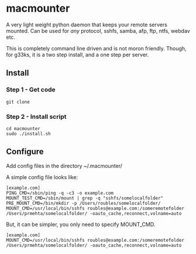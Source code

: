 # macmounter

A very light weight python daemon that keeps your remote servers mounted. Can be used for *any* protocol, sshfs, samba, afp, ftp, ntfs, webdav etc.

This is completely command line driven and is not moron friendly. Though, for g33ks, it is a two step install, and a one step per server.

## Install

### Step 1 - Get code
```
git clone 
```

### Step 2 - Install script
```
cd macmounter
sudo ./install.sh
```

## Configure
Add config files in the directory ~/.macmounter/

A simple config file looks like:
```
[example.com]
PING_CMD=/sbin/ping -q -c3 -o example.com 
MOUNT_TEST_CMD=/sbin/mount | grep -q "sshfs/somelocalfolder"
PRE_MOUNT_CMD=/bin/mkdir -p /Users/roubles/somelocalfolder/
MOUNT_CMD=/usr/local/bin/sshfs roubles@example.com:/someremotefolder /Users/prmehta/somelocalfolder/ -oauto_cache,reconnect,volname=auto
```

But, it can be simpler, you only need to specify MOUNT_CMD.
```
[example.com]
MOUNT_CMD=/usr/local/bin/sshfs roubles@example.com:/someremotefolder /Users/prmehta/somelocalfolder/ -oauto_cache,reconnect,volname=auto
```

